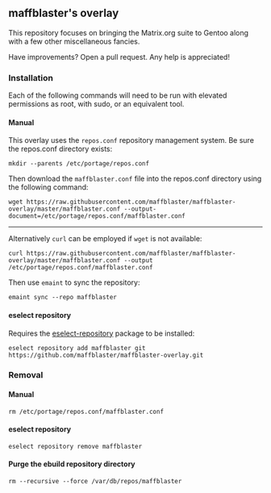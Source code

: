 ## maffblaster's overlay 

This repository focuses on bringing the Matrix.org suite to Gentoo along with a few other miscellaneous fancies.

Have improvements? Open a pull request. Any help is appreciated!

### Installation

Each of the following commands will need to be run with elevated permissions as root, with sudo, or an equivalent tool.

#### Manual

This overlay uses the `repos.conf` repository management system. Be sure the repos.conf directory exists: 

`mkdir --parents /etc/portage/repos.conf`

Then download the `maffblaster.conf` file into the repos.conf directory using the following command:

`wget https://raw.githubusercontent.com/maffblaster/maffblaster-overlay/master/maffblaster.conf --output-document=/etc/portage/repos.conf/maffblaster.conf`

---

Alternatively `curl` can be employed if `wget` is not available:

`curl https://raw.githubusercontent.com/maffblaster/maffblaster-overlay/master/maffblaster.conf --output /etc/portage/repos.conf/maffblaster.conf`

Then use `emaint` to sync the repository:

`emaint sync --repo maffblaster`

#### eselect repository

Requires the [eselect-repository](https://packages.gentoo.org/packages/app-eselect/eselect-repository) package to be installed:

`eselect repository add maffblaster git https://github.com/maffblaster/maffblaster-overlay.git`

### Removal

#### Manual

`rm /etc/portage/repos.conf/maffblaster.conf`

#### eselect repository

`eselect repository remove maffblaster`

#### Purge the ebuild repository directory

`rm --recursive --force /var/db/repos/maffblaster`
